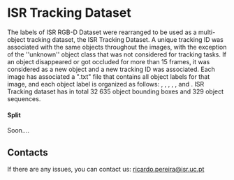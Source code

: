 # ISR Tracking Dataset
The labels of ISR RGB-D Dataset were rearranged to be used as a multi-object tracking dataset, the ISR Tracking Dataset.
A unique tracking ID was associated with the same objects throughout the images, with the exception of the ''unknown'' object class that was not considered for tracking tasks. If an object disappeared or got occluded for more than 15 frames, it was considered as a new object and a new tracking ID was associated. Each image has associated a ".txt" file that contains all object labels for that image, and each object label is organized as follows: <object class>, <tracking ID>, <bounding box center x>, <bounding box center y>, <bounding box width>, and <bounding box height>. ISR Tracking dataset has in total 32 635 object bounding boxes and 329 object sequences.
  
#### Split
  
  Soon....
  
  
  



## Contacts
If there are any issues, you can contact us:
ricardo.pereira@isr.uc.pt
